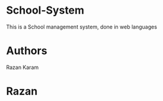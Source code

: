 # School-System
This is a School management system, done in web languages

# Authors
Razan 
Karam

# Razan